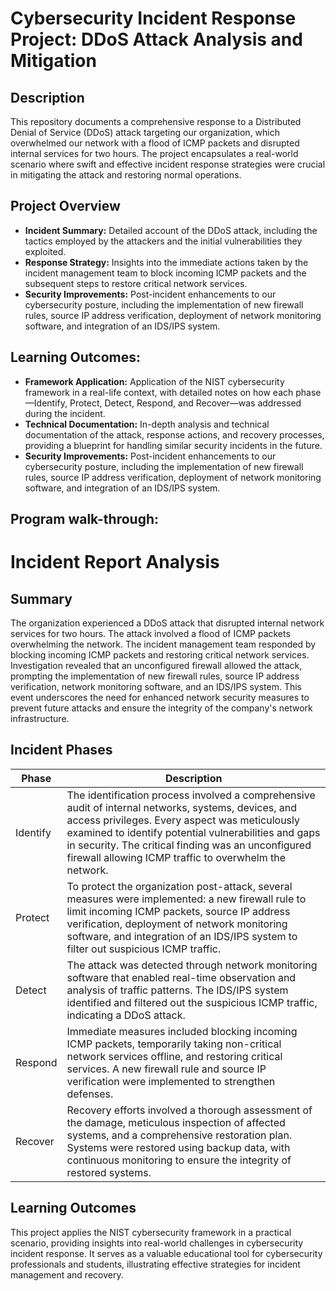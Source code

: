 <h1>Cybersecurity Incident Response Project: DDoS Attack Analysis and Mitigation</h1>

 

<h2>Description</h2>
This repository documents a comprehensive response to a Distributed Denial of Service (DDoS) attack targeting our organization, which overwhelmed our network with a flood of ICMP packets and disrupted internal services for two hours. The project encapsulates a real-world scenario where swift and effective incident response strategies were crucial in mitigating the attack and restoring normal operations.
<br />


<h2>Project Overview</h2>

- <b>Incident Summary:</b> Detailed account of the DDoS attack, including the tactics employed by the attackers and the initial vulnerabilities they exploited.  
- <b>Response Strategy:</b> Insights into the immediate actions taken by the incident management team to block incoming ICMP packets and the subsequent steps to restore critical network services.
- <b>Security Improvements:</b> Post-incident enhancements to our cybersecurity posture, including the implementation of new firewall rules, source IP address verification, deployment of network monitoring software, and integration of an IDS/IPS system.

<h2>Learning Outcomes: </h2>

- <b>Framework Application:</b> Application of the NIST cybersecurity framework in a real-life context, with detailed notes on how each phase—Identify, Protect, Detect, Respond, and Recover—was addressed during the incident.  
- <b>Technical Documentation:</b> In-depth analysis and technical documentation of the attack, response actions, and recovery processes, providing a blueprint for handling similar security incidents in the future.
- <b>Security Improvements:</b> Post-incident enhancements to our cybersecurity posture, including the implementation of new firewall rules, source IP address verification, deployment of network monitoring software, and integration of an IDS/IPS system.

<h2>Program walk-through:</h2>

# Incident Report Analysis


## Summary

The organization experienced a DDoS attack that disrupted internal network services for two hours. The attack involved a flood of ICMP packets overwhelming the network. The incident management team responded by blocking incoming ICMP packets and restoring critical network services. Investigation revealed that an unconfigured firewall allowed the attack, prompting the implementation of new firewall rules, source IP address verification, network monitoring software, and an IDS/IPS system. This event underscores the need for enhanced network security measures to prevent future attacks and ensure the integrity of the company's network infrastructure.

## Incident Phases

| Phase     | Description |
|-----------|-------------|
| Identify  | The identification process involved a comprehensive audit of internal networks, systems, devices, and access privileges. Every aspect was meticulously examined to identify potential vulnerabilities and gaps in security. The critical finding was an unconfigured firewall allowing ICMP traffic to overwhelm the network. |
| Protect   | To protect the organization post-attack, several measures were implemented: a new firewall rule to limit incoming ICMP packets, source IP address verification, deployment of network monitoring software, and integration of an IDS/IPS system to filter out suspicious ICMP traffic. |
| Detect    | The attack was detected through network monitoring software that enabled real-time observation and analysis of traffic patterns. The IDS/IPS system identified and filtered out the suspicious ICMP traffic, indicating a DDoS attack. |
| Respond   | Immediate measures included blocking incoming ICMP packets, temporarily taking non-critical network services offline, and restoring critical services. A new firewall rule and source IP verification were implemented to strengthen defenses. |
| Recover   | Recovery efforts involved a thorough assessment of the damage, meticulous inspection of affected systems, and a comprehensive restoration plan. Systems were restored using backup data, with continuous monitoring to ensure the integrity of restored systems. |

## Learning Outcomes

This project applies the NIST cybersecurity framework in a practical scenario, providing insights into real-world challenges in cybersecurity incident response. It serves as a valuable educational tool for cybersecurity professionals and students, illustrating effective strategies for incident management and recovery.





<!--
 ```diff
- text in red
+ text in green
! text in orange
# text in gray
@@ text in purple (and bold)@@
```
--!>

